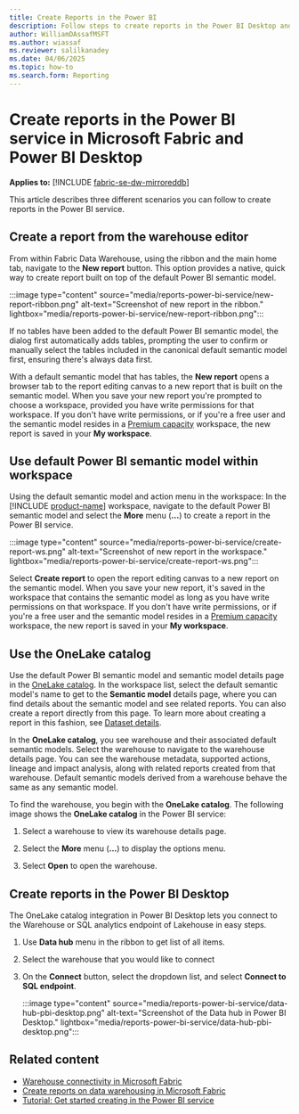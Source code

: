 ```yaml
---
title: Create Reports in the Power BI
description: Follow steps to create reports in the Power BI Desktop and Power BI service in Microsoft Fabric.
author: WilliamDAssafMSFT
ms.author: wiassaf
ms.reviewer: salilkanadey
ms.date: 04/06/2025
ms.topic: how-to
ms.search.form: Reporting
---
```

# Create reports in the Power BI service in Microsoft Fabric and Power BI Desktop

**Applies to:** [!INCLUDE [fabric-se-dw-mirroreddb](includes/applies-to-version/fabric-se-dw-mirroreddb.md)]

This article describes three different scenarios you can follow to create reports in the Power BI service.

## Create a report from the warehouse editor

From within Fabric Data Warehouse, using the ribbon and the main home tab, navigate to the **New report** button. This option provides a native, quick way to create report built on top of the default Power BI semantic model.

:::image type="content" source="media/reports-power-bi-service/new-report-ribbon.png" alt-text="Screenshot of new report in the ribbon." lightbox="media/reports-power-bi-service/new-report-ribbon.png":::

If no tables have been added to the default Power BI semantic model, the dialog first automatically adds tables, prompting the user to confirm or manually select the tables included in the canonical default semantic model first, ensuring there's always data first.

With a default semantic model that has tables, the **New report** opens a browser tab to the report editing canvas to a new report that is built on the semantic model. When you save your new report you're prompted to choose a workspace, provided you have write permissions for that workspace. If you don't have write permissions, or if you're a free user and the semantic model resides in a [Premium capacity](/power-bi/enterprise/service-premium-what-is) workspace, the new report is saved in your **My workspace**.

## Use default Power BI semantic model within workspace

Using the default semantic model and action menu in the workspace: In the [!INCLUDE [product-name](../includes/product-name.md)] workspace, navigate to the default Power BI semantic model and select the **More** menu (**...**) to create a report in the Power BI service.

:::image type="content" source="media/reports-power-bi-service/create-report-ws.png" alt-text="Screenshot of new report in the workspace." lightbox="media/reports-power-bi-service/create-report-ws.png":::

Select **Create report** to open the report editing canvas to a new report on the semantic model. When you save your new report, it's saved in the workspace that contains the semantic model as long as you have write permissions on that workspace. If you don't have write permissions, or if you're a free user and the semantic model resides in a [Premium capacity](/power-bi/enterprise/service-premium-what-is) workspace, the new report is saved in your **My workspace**.

<a id="use-data-hub"></a>

## Use the OneLake catalog

Use the default Power BI semantic model and semantic model details page in the [OneLake catalog](../governance/onelake-catalog.md). In the workspace list, select the default semantic model's name to get to the **Semantic model** details page, where you can find details about the semantic model and see related reports. You can also create a report directly from this page. To learn more about creating a report in this fashion, see [Dataset details](/power-bi/connect-data/service-dataset-details-page).

In the **OneLake catalog**, you see warehouse and their associated default semantic models. Select the warehouse to navigate to the warehouse details page. You can see the warehouse metadata, supported actions, lineage and impact analysis, along with related reports created from that warehouse. Default semantic models derived from a warehouse behave the same as any semantic model.

To find the warehouse, you begin with the **OneLake catalog**. The following image shows the **OneLake catalog** in the Power BI service:

1. Select a warehouse to view its warehouse details page.

1. Select the **More** menu (**...**) to display the options menu.

1. Select **Open** to open the warehouse.

## Create reports in the Power BI Desktop

The OneLake catalog integration in Power BI Desktop lets you connect to the Warehouse or SQL analytics endpoint of Lakehouse in easy steps.

1. Use **Data hub** menu in the ribbon to get list of all items.
1. Select the warehouse that you would like to connect
1. On the **Connect** button, select the dropdown list, and select **Connect to SQL endpoint**.

   :::image type="content" source="media/reports-power-bi-service/data-hub-pbi-desktop.png" alt-text="Screenshot of the Data hub in Power BI Desktop." lightbox="media/reports-power-bi-service/data-hub-pbi-desktop.png":::

## Related content

- [Warehouse connectivity in Microsoft Fabric](connectivity.md)
- [Create reports on data warehousing in Microsoft Fabric](create-reports.md)
- [Tutorial: Get started creating in the Power BI service](/power-bi/fundamentals/service-get-started)
